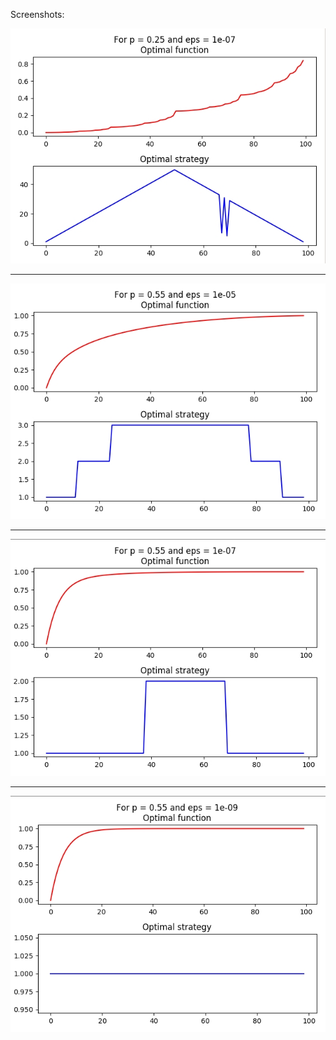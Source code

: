 Screenshots:

![alt tag](https://raw.githubusercontent.com/fedotov2a/TSU/master/ML/Coin/1.jpg)

________________________________________________________________________________

![alt tag](https://raw.githubusercontent.com/fedotov2a/TSU/master/ML/Coin/2.jpg)

_______________________________________________________________________________

![alt tag](https://raw.githubusercontent.com/fedotov2a/TSU/master/ML/Coin/3.jpg)

_______________________________________________________________________________

![alt tag](https://raw.githubusercontent.com/fedotov2a/TSU/master/ML/Coin/4.jpg)
